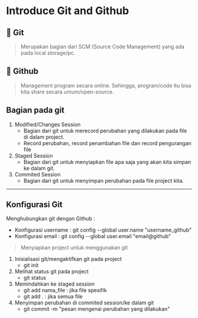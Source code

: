 # Introduce Git and Github
## 🚧 Git
>Merupakan bagian dari SCM (Source Code Management) yang ada pada local storage/pc.

## 🚧 Github
>Management program secara online. Sehingga, program/code itu bisa kita share secara umum/open-source.

## Bagian pada git
1. Modified/Changes Session
   * Bagian dari git untuk merecord perubahan yang dilakukan pada file di dalam project.
   * Record perubahan, record penambahan file dan record pengurangan file
2. Staged Session
   * Bagian dari git untuk menyiapkan file apa saja yang akan kita simpan ke dalam git.
3. Commited Session
   * Bagian dari git untuk menyimpan perubahan pada file project kita.
------------------------------------------
## Konfigurasi Git
Menghubungkan git dengan Github :
- Konfigurasi username : git config --global user.name "username_github"
- Konfigurasi email : git config --global user.email "email@github"

>Menyiapkan project untuk menggunakan git
1. Inisialisasi git/mengaktifkan git pada project
   - git init
2. Melihat status git pada project
   - git status
3. Memindahkan ke staged session
   - git add nama_file : jika file spesifik
   - git add . : jika semua file 
4. Menyimpan perubahan di commited session/ke dalam git
   - git commit -m "pesan mengenai perubahan yang dilakukan"
